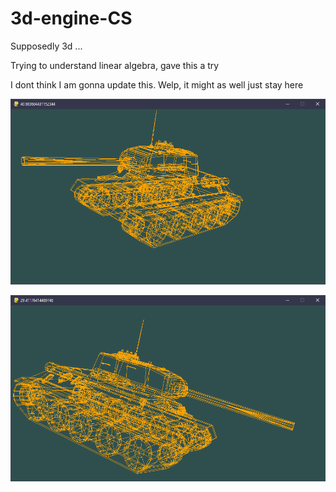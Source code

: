 # 3d-engine-CS
Supposedly 3d ...

Trying to understand linear algebra, gave this a try

I dont think I am gonna update this. Welp, it might as well just stay here

![Alt text](screenshots/shot2.png?raw=true "Screenshot")

![Alt text](screenshots/shot1.png?raw=true "Screenshot")
